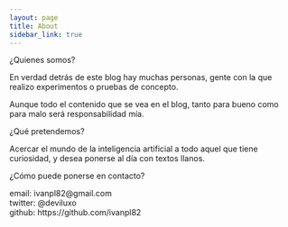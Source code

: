 ```yaml
---
layout: page
title: About
sidebar_link: true
---
```


¿Quienes somos?
<p class="message">
  En verdad detrás de este blog hay muchas personas, gente con la que realizo experimentos o pruebas de concepto.

  Aunque todo el contenido que se vea en el blog, tanto para bueno como para malo será responsabilidad mía.
</p>

¿Qué pretendemos?

<p class="message">
  Acercar el mundo de la inteligencia artificial a todo aquel que tiene curiosidad, y desea ponerse al día con textos llanos.
</p>

¿Cómo puede ponerse en contacto?

<p class="message">
  email: ivanpl82@gmail.com<br/>
  twitter: @deviluxo<br/>
  github: https://github.com/ivanpl82
</p>
